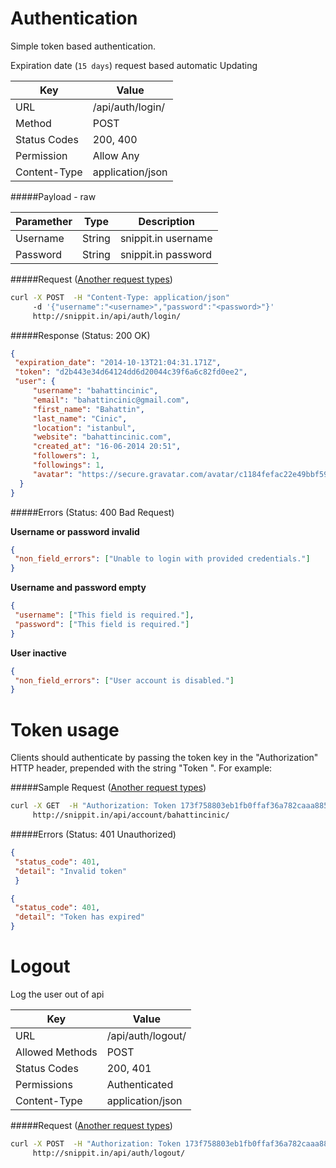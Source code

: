 Authentication
=======================
Simple token based authentication.

Expiration date (`15 days`) request based automatic Updating

| Key             | Value              |
| ----------------|--------------------|
| URL             | /api/auth/login/   |
| Method          | POST               |
| Status Codes    | 200, 400           |
| Permission      | Allow Any          |
|Content-Type     | application/json   |


#####Payload - raw

| Paramether    | Type     | Description         |
| ------------- | ---------|---------------------|
| Username      | String   | snippit.in username |
| Password      | String   | snippit.in password |


#####Request ([Another request types](../example.md))

```bash
curl -X POST  -H "Content-Type: application/json"
     -d '{"username":"<username>","password":"<password>"}'
     http://snippit.in/api/auth/login/
```
    
#####Response (Status: 200 OK)

```json
{
 "expiration_date": "2014-10-13T21:04:31.171Z",
 "token": "d2b443e34d64124dd6d20044c39f6a6c82fd0ee2",
 "user": {
     "username": "bahattincinic",
     "email": "bahattincinic@gmail.com",
     "first_name": "Bahattin",
     "last_name": "Cinic",
     "location": "istanbul",
     "website": "bahattincinic.com",
     "created_at": "16-06-2014 20:51",
     "followers": 1,
     "followings": 1,
     "avatar": "https://secure.gravatar.com/avatar/c1184fefac22e49bbf59e3775ef6e9dd?s=130&d="
  }
}
```
    

#####Errors (Status: 400 Bad Request)
    
**Username or password invalid**
```json
{
 "non_field_errors": ["Unable to login with provided credentials."]
}
```
    
**Username and password empty**
```json
{
 "username": ["This field is required."],
 "password": ["This field is required."]
}
```

**User inactive**
```json
{
 "non_field_errors": ["User account is disabled."]
}
```


Token usage
=========================
Clients should authenticate by passing the token key in the "Authorization" HTTP header, prepended with the string "Token ".  For example:


#####Sample Request ([Another request types](../example.md))

```bash
curl -X GET  -H "Authorization: Token 173f758803eb1fb0ffaf36a782caaa885bd42af2"
     http://snippit.in/api/account/bahattincinic/
```

#####Errors (Status: 401 Unauthorized)

```json
{
 "status_code": 401,
 "detail": "Invalid token"
 }
```

```json
{
 "status_code": 401,
 "detail": "Token has expired"
}
```

Logout
=========================
Log the user out of api

| Key             | Value              |
| ----------------|--------------------|
| URL             | /api/auth/logout/  |
| Allowed Methods | POST               |
| Status Codes    | 200, 401           |
| Permissions     | Authenticated      |
|Content-Type     | application/json   |

#####Request ([Another request types](../example.md))

```bash
curl -X POST  -H "Authorization: Token 173f758803eb1fb0ffaf36a782caaa885bd42af2"
     http://snippit.in/api/auth/logout/
```
